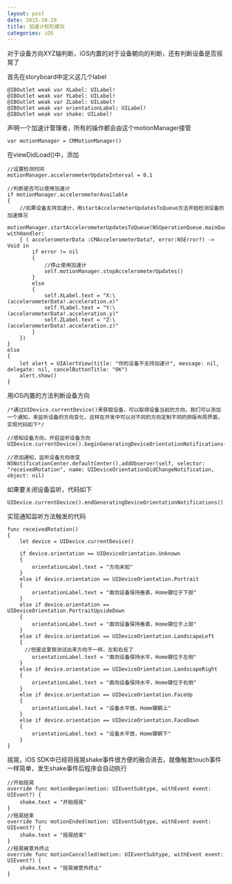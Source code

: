 ```yaml
---
layout: post
date: 2015-10-28
title: 加速计和陀螺仪
categories: iOS
---
```


对于设备方向XYZ轴判断，iOS内置的对于设备朝向的判断，还有判断设备是否摇晃了

首先在storyboard中定义这几个label

    @IBOutlet weak var XLabel: UILabel!
    @IBOutlet weak var YLabel: UILabel!
    @IBOutlet weak var ZLabel: UILabel!
    @IBOutlet weak var orientationLabel: UILabel!
    @IBOutlet weak var shake: UILabel!
    
声明一个加速计管理者，所有的操作都会由这个motionManager接管

    var motionManager = CMMotionManager()
    
在viewDidLoad()中，添加   
     
	//设置检测时间
	motionManager.accelerometerUpdateInterval = 0.1
	
	//判断是否可以使用加速计
	if motionManager.accelerometerAvailable
	{
	    //如果设备支持加速计，用startAccelermeterUpdatesToQueue方法开始检测设备的加速情况
	    motionManager.startAccelerometerUpdatesToQueue(NSOperationQueue.mainQueue(), withHandler: 
	    { ( accelerometerData :CMAccelerometerData?, error:NSError?) -> Void in
	        if error != nil
	        {
	            //停止使用加速计
	            self.motionManager.stopAccelerometerUpdates()
	        }
	        else
	        {
	            self.XLabel.text = "X:\(accelerometerData!.acceleration.x)"
	            self.YLabel.text = "Y:\(accelerometerData!.acceleration.y)"
	            self.ZLabel.text = "Z:\(accelerometerData!.acceleration.z)"
	        }
	    })
	}
	else
	{
	    let alert = UIAlertView(title: "你的设备不支持加速计", message: nil, delegate: nil, cancelButtonTitle: "OK")
	    alert.show()
	}
	
用iOS内置的方法判断设备方向

	/*通过UIDevice.currentDevice()来获取设备，可以取得设备当前的方向，我们可以添加一个通知，来监听设备的方向变化，这样在开发中可以对不同的方向定制不同的排版布局界面，实现代码如下*/
	
	//感知设备方向，开启监听设备方向
	UIDevice.currentDevice().beginGeneratingDeviceOrientationNotifications()
	
	//添加通知，监听设备方向改变
	NSNotificationCenter.defaultCenter().addObserver(self, selector: "receivedRotation", name: UIDeviceOrientationDidChangeNotification, object: nil)
	
如果要关闭设备监听，代码如下

	UIDevice.currentDevice().endGeneratingDeviceOrientationNotifications()

实现通知监听方法触发的代码

    func receivedRotation()
    {
        let device = UIDevice.currentDevice()
        
        if device.orientation == UIDeviceOrientation.Unknown
        {
            orientationLabel.text = "方向未知"
        }
        else if device.orientation == UIDeviceOrientation.Portrait
        {
            orientationLabel.text = "面向设备保持垂直，Home键位于下部"
        }
        else if device.orientation == UIDeviceOrientation.PortraitUpsideDown
        {
            orientationLabel.text = "面向设备保持垂直，Home键位于上部"
        }
        else if device.orientation == UIDeviceOrientation.LandscapeLeft
        {
        　//但是这里我测试出来方向不一样，左和右反了
            orientationLabel.text = "面向设备保持水平，Home键位于左侧"
        }
        else if device.orientation == UIDeviceOrientation.LandscapeRight
        {
            orientationLabel.text = "面向设备保持水平，Home键位于右侧"
        }
        else if device.orientation == UIDeviceOrientation.FaceUp
        {
            orientationLabel.text = "设备水平放，Home键朝上"
        }
        else if device.orientation == UIDeviceOrientation.FaceDown
        {
            orientationLabel.text = "设备水平放，Home键朝下"
        }
    }
    
摇晃，iOS SDK中已经将摇晃shake事件很方便的融合进去，就像触发touch事件一样简单，发生shake事件后程序会自动执行

    //开始摇晃
    override func motionBegan(motion: UIEventSubtype, withEvent event: UIEvent?) {
        shake.text = "开始摇晃"
    }
    //摇晃结束
    override func motionEnded(motion: UIEventSubtype, withEvent event: UIEvent?) {
        shake.text = "摇晃结束"
    }
    //摇晃被意外终止
    override func motionCancelled(motion: UIEventSubtype, withEvent event: UIEvent?) {
        shake.text = "摇晃被意外终止"
    }

        